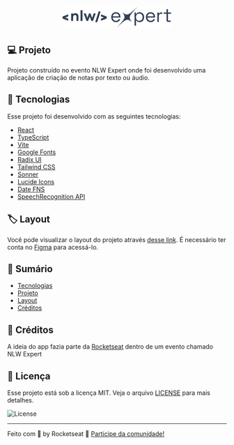 <h1 align="center"> <img alt="nlw-logo" src="/src/assets/logo.svg" /> </h1>

## :computer: Projeto

Projeto construído no evento NLW Expert onde foi desenvolvido uma aplicação de criação de notas por texto ou áudio.

## :rocket: Tecnologias

Esse projeto foi desenvolvido com as seguintes tecnologias:

- [React](https://pt-br.reactjs.org/)
- [TypeScript](https://www.typescriptlang.org/)
- [Vite](https://vitejs.dev/)
- [Google Fonts](https://fonts.google.com/)
- [Radix UI](https://www.radix-ui.com/)
- [Tailwind CSS](https://tailwindcss.com/)
- [Sonner](https://sonner.emilkowal.ski/)
- [Lucide Icons](https://lucide.dev/icons/)
- [Date FNS](https://date-fns.org/)
- [SpeechRecognition API](https://developer.mozilla.org/en-US/docs/Web/API/SpeechRecognition)

## :label: Layout

Você pode visualizar o layout do projeto através [desse link](https://www.figma.com/community/file/1336456128647909148/nlw-expert-notes). É necessário ter conta no [Figma](https://figma.com) para acessá-lo.


## :notebook: Sumário
- [Tecnologias](#rocket-tecnologias)
- [Projeto](#computer-projeto)
- [Layout](#label-layout)
- [Créditos](#tada-créditos)

## :tada: Créditos

A ideia do app fazia parte da [Rocketseat](https://www.rocketseat.com.br/) dentro de um evento chamado NLW Expert

## 📝 Licença

Esse projeto está sob a licença MIT. Veja o arquivo [LICENSE](LICENSE) para mais detalhes.

<img alt="License" src="https://img.shields.io/static/v1?label=license&message=MIT&color=8B5CF6&labelColor=000000">

---

Feito com 💜 by Rocketseat :wave: [Participe da comunidade!](https://discordapp.com/invite/gCRAFhc)